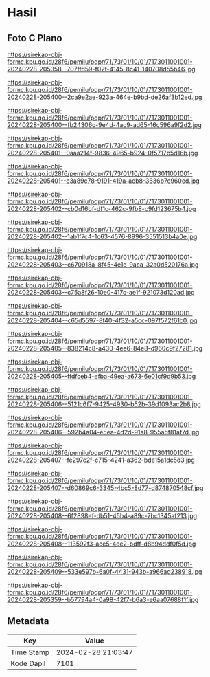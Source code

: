 # Hasil

## Foto C Plano

https://sirekap-obj-formc.kpu.go.id/28f6/pemilu/pdpr/71/73/01/10/01/7173011001001-20240228-205358--707ffd59-f02f-4145-8c41-140708d55b46.jpg

https://sirekap-obj-formc.kpu.go.id/28f6/pemilu/pdpr/71/73/01/10/01/7173011001001-20240228-205400--2ca9e2ae-923a-464e-b9bd-de26af3b12ed.jpg

https://sirekap-obj-formc.kpu.go.id/28f6/pemilu/pdpr/71/73/01/10/01/7173011001001-20240228-205400--fb24306c-9e4d-4ac9-ad65-16c596a9f2d2.jpg

https://sirekap-obj-formc.kpu.go.id/28f6/pemilu/pdpr/71/73/01/10/01/7173011001001-20240228-205401--0aaa214f-9836-4965-b924-0f5717b5d16b.jpg

https://sirekap-obj-formc.kpu.go.id/28f6/pemilu/pdpr/71/73/01/10/01/7173011001001-20240228-205401--c3a89c78-9191-419a-aeb8-3636b7c960ed.jpg

https://sirekap-obj-formc.kpu.go.id/28f6/pemilu/pdpr/71/73/01/10/01/7173011001001-20240228-205402--cb0d16bf-df1c-462c-9fb8-c9fd123675b4.jpg

https://sirekap-obj-formc.kpu.go.id/28f6/pemilu/pdpr/71/73/01/10/01/7173011001001-20240228-205402--1ab1f7c4-1c63-4576-8996-3551513b4a0e.jpg

https://sirekap-obj-formc.kpu.go.id/28f6/pemilu/pdpr/71/73/01/10/01/7173011001001-20240228-205403--c670918a-8f45-4e1e-9aca-32a0d520176a.jpg

https://sirekap-obj-formc.kpu.go.id/28f6/pemilu/pdpr/71/73/01/10/01/7173011001001-20240228-205403--c75a8f26-10e0-417c-ae1f-921073d120ad.jpg

https://sirekap-obj-formc.kpu.go.id/28f6/pemilu/pdpr/71/73/01/10/01/7173011001001-20240228-205404--c65d5597-8f40-4f32-a5cc-097f572f61c0.jpg

https://sirekap-obj-formc.kpu.go.id/28f6/pemilu/pdpr/71/73/01/10/01/7173011001001-20240228-205405--838214c8-a430-4ee6-84e8-d960c9f27281.jpg

https://sirekap-obj-formc.kpu.go.id/28f6/pemilu/pdpr/71/73/01/10/01/7173011001001-20240228-205405--ffdfceb4-efba-49ea-a673-6e01cf9d9b53.jpg

https://sirekap-obj-formc.kpu.go.id/28f6/pemilu/pdpr/71/73/01/10/01/7173011001001-20240228-205406--5121c6f7-9425-4930-b52b-39d1093ac2b8.jpg

https://sirekap-obj-formc.kpu.go.id/28f6/pemilu/pdpr/71/73/01/10/01/7173011001001-20240228-205406--592b4a04-e5ea-4d2d-91a8-955a5f81af7d.jpg

https://sirekap-obj-formc.kpu.go.id/28f6/pemilu/pdpr/71/73/01/10/01/7173011001001-20240228-205407--fe297c2f-c715-4241-a362-bde15a1dc5d3.jpg

https://sirekap-obj-formc.kpu.go.id/28f6/pemilu/pdpr/71/73/01/10/01/7173011001001-20240228-205407--d60869c6-3345-4bc5-8d77-d874870548cf.jpg

https://sirekap-obj-formc.kpu.go.id/28f6/pemilu/pdpr/71/73/01/10/01/7173011001001-20240228-205408--6f2898ef-db51-45b4-a89c-7bc1345af213.jpg

https://sirekap-obj-formc.kpu.go.id/28f6/pemilu/pdpr/71/73/01/10/01/7173011001001-20240228-205408--113592f3-ace5-4ee2-bdff-d8b94ddf0f5d.jpg

https://sirekap-obj-formc.kpu.go.id/28f6/pemilu/pdpr/71/73/01/10/01/7173011001001-20240228-205409--533e597b-6a0f-4431-943b-a966ad238918.jpg

https://sirekap-obj-formc.kpu.go.id/28f6/pemilu/pdpr/71/73/01/10/01/7173011001001-20240228-205359--b57794a4-0a98-42f7-b6a3-e6aa07688f1f.jpg


## Metadata

| Key        | Value               |
| ---------- | ------------------- |
| Time Stamp | 2024-02-28 21:03:47 |
| Kode Dapil | 7101                |




